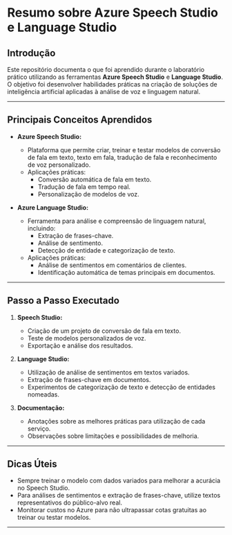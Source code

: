 # Resumo sobre Azure Speech Studio e Language Studio

## Introdução

Este repositório documenta o que foi aprendido durante o laboratório prático utilizando as ferramentas **Azure Speech Studio** e **Language Studio**. O objetivo foi desenvolver habilidades práticas na criação de soluções de inteligência artificial aplicadas à análise de voz e linguagem natural.

---

## Principais Conceitos Aprendidos

- **Azure Speech Studio:**
  - Plataforma que permite criar, treinar e testar modelos de conversão de fala em texto, texto em fala, tradução de fala e reconhecimento de voz personalizado.
  - Aplicações práticas:
    - Conversão automática de fala em texto.
    - Tradução de fala em tempo real.
    - Personalização de modelos de voz.

- **Azure Language Studio:**
  - Ferramenta para análise e compreensão de linguagem natural, incluindo:
    - Extração de frases-chave.
    - Análise de sentimento.
    - Detecção de entidade e categorização de texto.
  - Aplicações práticas:
    - Análise de sentimentos em comentários de clientes.
    - Identificação automática de temas principais em documentos.

---

## Passo a Passo Executado

1. **Speech Studio:**
   - Criação de um projeto de conversão de fala em texto.
   - Teste de modelos personalizados de voz.
   - Exportação e análise dos resultados.

2. **Language Studio:**
   - Utilização de análise de sentimentos em textos variados.
   - Extração de frases-chave em documentos.
   - Experimentos de categorização de texto e detecção de entidades nomeadas.

3. **Documentação:**
   - Anotações sobre as melhores práticas para utilização de cada serviço.
   - Observações sobre limitações e possibilidades de melhoria.

---

## Dicas Úteis

- Sempre treinar o modelo com dados variados para melhorar a acurácia no Speech Studio.
- Para análises de sentimentos e extração de frases-chave, utilize textos representativos do público-alvo real.
- Monitorar custos no Azure para não ultrapassar cotas gratuitas ao treinar ou testar modelos.

---

